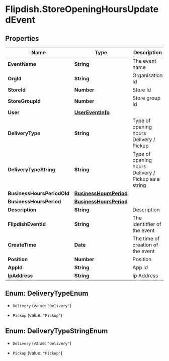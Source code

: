 # Flipdish.StoreOpeningHoursUpdatedEvent

## Properties

Name | Type | Description | Notes
------------ | ------------- | ------------- | -------------
**EventName** | **String** | The event name | [optional] 
**OrgId** | **String** | Organisation Id | [optional] 
**StoreId** | **Number** | Store Id | [optional] 
**StoreGroupId** | **Number** | Store group Id | [optional] 
**User** | [**UserEventInfo**](UserEventInfo.md) |  | [optional] 
**DeliveryType** | **String** | Type of opening hours Delivery / Pickup | [optional] 
**DeliveryTypeString** | **String** | Type of opening hours Delivery / Pickup as a string | [optional] 
**BusinessHoursPeriodOld** | [**BusinessHoursPeriod**](BusinessHoursPeriod.md) |  | [optional] 
**BusinessHoursPeriod** | [**BusinessHoursPeriod**](BusinessHoursPeriod.md) |  | [optional] 
**Description** | **String** | Description | [optional] 
**FlipdishEventId** | **String** | The identitfier of the event | [optional] 
**CreateTime** | **Date** | The time of creation of the event | [optional] 
**Position** | **Number** | Position | [optional] 
**AppId** | **String** | App id | [optional] 
**IpAddress** | **String** | Ip Address | [optional] 



## Enum: DeliveryTypeEnum


* `Delivery` (value: `"Delivery"`)

* `Pickup` (value: `"Pickup"`)





## Enum: DeliveryTypeStringEnum


* `Delivery` (value: `"Delivery"`)

* `Pickup` (value: `"Pickup"`)




